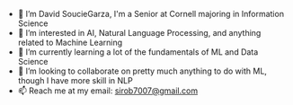 - 👋 I’m David SoucieGarza, I'm a Senior at Cornell majoring in Information Science
- 👀 I’m interested in AI, Natural Language Processing, and anything related to Machine Learning
- 🌱 I’m currently learning a lot of the fundamentals of ML and Data Science
- 💞️ I’m looking to collaborate on pretty much anything to do with ML, though I have more skill in NLP
- 📫 Reach me at my email: sirob7007@gmail.com


